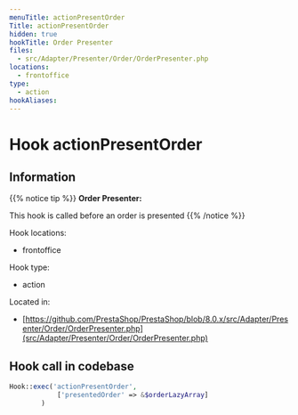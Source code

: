 ```yaml
---
menuTitle: actionPresentOrder
Title: actionPresentOrder
hidden: true
hookTitle: Order Presenter
files:
  - src/Adapter/Presenter/Order/OrderPresenter.php
locations:
  - frontoffice
type:
  - action
hookAliases:
---
```


# Hook actionPresentOrder

## Information

{{% notice tip %}}
**Order Presenter:** 

This hook is called before an order is presented
{{% /notice %}}

Hook locations: 
  - frontoffice

Hook type: 
  - action

Located in: 
  - [https://github.com/PrestaShop/PrestaShop/blob/8.0.x/src/Adapter/Presenter/Order/OrderPresenter.php](src/Adapter/Presenter/Order/OrderPresenter.php)

## Hook call in codebase

```php
Hook::exec('actionPresentOrder',
            ['presentedOrder' => &$orderLazyArray]
        )
```